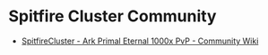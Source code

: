 # Spitfire Cluster Community

- [SpitfireCluster - Ark Primal Eternal 1000x PvP - Community Wiki](https://github.com/Spitfire-Cluster-Community/ase-pe-pvp/wiki)
